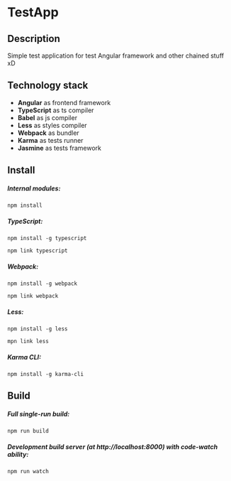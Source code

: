 TestApp
=======

Description
-----------

Simple test application for test Angular framework and other chained stuff xD

Technology stack
----------------

* __Angular__ as frontend framework
* __TypeScript__ as ts compiler
* __Babel__ as js compiler
* __Less__ as styles compiler
* __Webpack__ as bundler
* __Karma__ as tests runner
* __Jasmine__ as tests framework

Install
-------

##### Internal modules:
```
npm install
```
##### TypeScript:
```
npm install -g typescript

npm link typescript
```
##### Webpack:
```
npm install -g webpack

npm link webpack
```
##### Less:
```
npm install -g less

mpn link less
```
##### Karma CLI:
```
npm install -g karma-cli
```

Build
-----

##### Full single-run build:
```
npm run build
```

##### Development build server (at http://localhost:8000) with code-watch ability:
```
npm run watch
```